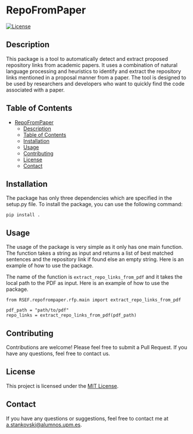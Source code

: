 # RepoFromPaper

[![License](https://img.shields.io/badge/license-MIT-blue.svg)](LICENSE)

## Description

This package is a tool to automatically detect and extract proposed repository links from academic papers. It uses a combination of natural language processing and heuristics to identify and extract the repository links mentioned in a proposal manner from a paper. The tool is designed to be used by researchers and developers who want to quickly find the code associated with a paper.

## Table of Contents

- [RepoFromPaper](#repofrompaper)
  - [Description](#description)
  - [Table of Contents](#table-of-contents)
  - [Installation](#installation)
  - [Usage](#usage)
  - [Contributing](#contributing)
  - [License](#license)
  - [Contact](#contact)

## Installation

The package has only three dependencies which are specified in the setup.py file. To install the package, you can use the following command:

```pip install .```

## Usage

The usage of the package is very simple as it only has one main function. The function takes a string as input and returns a list of best matched sentences and the repository link if found else an empty string. Here is an example of how to use the package. 

The name of the function is `extract_repo_links_from_pdf` and it takes the local path to the PDF as input. Here is an example of how to use the package.

```
from RSEF.repofrompaper.rfp.main import extract_repo_links_from_pdf

pdf_path = "path/to/pdf"
repo_links = extract_repo_links_from_pdf(pdf_path)
```

## Contributing

Contributions are welcome! Please feel free to submit a Pull Request. If you have any questions, feel free to contact us.

## License

This project is licensed under the [MIT License](LICENSE).

## Contact

If you have any questions or suggestions, feel free to contact me at [a.stankovski@alumnos.upm.es](mailto:a.stankovski@alumnos.upm.es).
